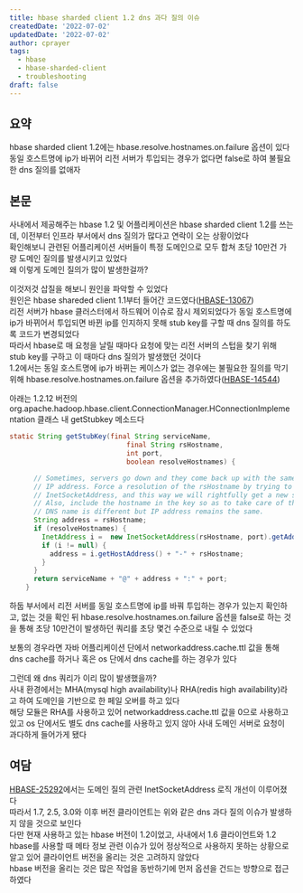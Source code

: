 ```yaml
---
title: hbase sharded client 1.2 dns 과다 질의 이슈
createdDate: '2022-07-02'
updatedDate: '2022-07-02'
author: cprayer
tags:
  - hbase
  - hbase-sharded-client
  - troubleshooting
draft: false
---
```


## 요약

hbase sharded client 1.2에는 hbase.resolve.hostnames.on.failure 옵션이 있다 \
동일 호스트명에 ip가 바뀌어 리전 서버가 투입되는 경우가 없다면 false로 하여 불필요한 dns 질의를 없애자

## 본문

사내에서 제공해주는 hbase 1.2 및 어플리케이션은 hbase sharded client 1.2를 쓰는데, 이전부터 인프라 부서에서 dns 질의가 많다고 연락이 오는 상황이었다 \
확인해보니 관련된 어플리케이션 서버들이 특정 도메인으로 모두 합쳐 초당 10만건 가량 도메인 질의를 발생시키고 있었다 \
왜 이렇게 도메인 질의가 많이 발생한걸까?

이것저것 삽질을 해보니 원인을 파악할 수 있었다 \
원인은 hbase shareded client 1.1부터 들어간 코드였다([HBASE-13067](https://issues.apache.org/jira/browse/HBASE-13067)) \
리전 서버가 hbase 클러스터에서 하드웨어 이슈로 잠시 제외되었다가 동일 호스트명에 ip가 바뀌어서 투입되면 바뀐 ip를 인지하지 못해 stub key를 구할 때 dns 질의를 하도록 코드가 변경되었다 \
따라서 hbase로 매 요청을 날릴 때마다 요청에 맞는 리전 서버의 스텁을 찾기 위해 stub key를 구하고 이 때마다 dns 질의가 발생했던 것이다 \
1.2에서는 동일 호스트명에 ip가 바뀌는 케이스가 없는 경우에는 불필요한 질의를 막기 위해 hbase.resolve.hostnames.on.failure 옵션을 추가하였다([HBASE-14544](https://issues.apache.org/jira/browse/HBASE-14544))

아래는 1.2.12 버전의 org.apache.hadoop.hbase.client.ConnectionManager.HConnectionImplementation 클래스 내 getStubkey 메소드다

```java
static String getStubKey(final String serviceName,
                             final String rsHostname,
                             int port,
                             boolean resolveHostnames) {

      // Sometimes, servers go down and they come back up with the same hostname but a different
      // IP address. Force a resolution of the rsHostname by trying to instantiate an
      // InetSocketAddress, and this way we will rightfully get a new stubKey.
      // Also, include the hostname in the key so as to take care of those cases where the
      // DNS name is different but IP address remains the same.
      String address = rsHostname;
      if (resolveHostnames) {
        InetAddress i =  new InetSocketAddress(rsHostname, port).getAddress();
        if (i != null) {
          address = i.getHostAddress() + "-" + rsHostname;
        }
      }
      return serviceName + "@" + address + ":" + port;
    }
```

하둡 부서에서 리전 서버를 동일 호스트명에 ip를 바꿔 투입하는 경우가 있는지 확인하고, 없는 것을 확인 뒤 hbase.resolve.hostnames.on.failure 옵션을 false로 하는 것을 통해 초당 10만건이 발생하던 쿼리를 초당 몇건 수준으로 내릴 수 있었다

보통의 경우라면 자바 어플리케이션 단에서 networkaddress.cache.ttl 값을 통해 dns cache를 하거나 혹은 os 단에서 dns cache를 하는 경우가 있다

그런데 왜 dns 쿼리가 이리 많이 발생했을까? \
사내 환경에서는 MHA(mysql high availability)나 RHA(redis high availability)라고 하여 도메인을 기반으로 한 페일 오버를 하고 있다 \
해당 모듈은 RHA를 사용하고 있어 networkaddress.cache.ttl 값을 0으로 사용하고 있고 os 단에서도 별도 dns cache를 사용하고 있지 않아 사내 도메인 서버로 요청이 과다하게 들어가게 됐다

## 여담

[HBASE-25292](https://issues.apache.org/jira/browse/HBASE-25292)에서는 도메인 질의 관련 InetSocketAddress 로직 개선이 이루어졌다 \
따라서 1.7, 2.5, 3.0와 이후 버전 클라이언트는 위와 같은 dns 과다 질의 이슈가 발생하지 않을 것으로 보인다 \
다만 현재 사용하고 있는 hbase 버전이 1.2이었고, 사내에서 1.6 클라이언트와 1.2 hbase를 사용할 때 메타 정보 관련 이슈가 있어 정상적으로 사용하지 못하는 상황으로 알고 있어 클라이언트 버전을 올리는 것은 고려하지 않았다 \
hbase 버전을 올리는 것은 많은 작업을 동반하기에 먼저 옵션을 건드는 방향으로 접근하였다